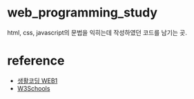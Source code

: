 # web_programming_study
html, css, javascript의 문법을 익히는데 작성하였던 코드를 남기는 곳.

# reference
* [생활코딩 WEB1](https://opentutorials.org/course/3084)<br>
* [W3Schools](https://www.w3schools.com/html/html_intro.asp)<br>
